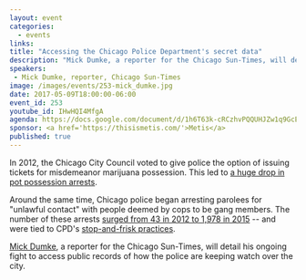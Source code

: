 ```yaml
---
layout: event
categories: 
  - events
links:
title: "Accessing the Chicago Police Department's secret data"
description: "Mick Dumke, a reporter for the Chicago Sun-Times, will detail his ongoing fight to access public records of how the Chicago Police Department has been arresting parolees for unlawful contact with people deemed by cops to be gang members."
speakers:
 - Mick Dumke, reporter, Chicago Sun-Times
image: /images/events/253-mick_dumke.jpg
date: 2017-05-09T18:00:00-06:00
event_id: 253
youtube_id: IHwHQI4MfgA
agenda: https://docs.google.com/document/d/1h6T63k-cRCzhvPQQUHJZw1q9GcE8Sbb3ZXEHyz_cKkA/edit
sponsor: <a href='https://thisismetis.com/'>Metis</a>
published: true
---
```


In 2012, the Chicago City Council voted to give police the option of issuing tickets for misdemeanor marijuana possession. This led to [a huge drop in pot possession arrests](http://chicago.suntimes.com/news/watchdogs-the-grass-gap-racial-disparities-in-pot-enforcement/).

Around the same time, Chicago police began arresting parolees for "unlawful contact" with people deemed by cops to be gang members. The number of these arrests [surged from 43 in 2012 to 1,978 in 2015](http://chicago.suntimes.com/news/watchdogs-even-being-seen-with-gang-member-sends-1000s-to-jail/) -- and were tied to CPD's [stop-and-frisk practices](http://chicago.suntimes.com/news/watchdogs-71-percent-of-chicago-cops-street-stops-are-of-blacks/).

[Mick Dumke](https://twitter.com/mickeyd1971), a reporter for the Chicago Sun-Times, will detail his ongoing fight to access public records of how the police are keeping watch over the city.